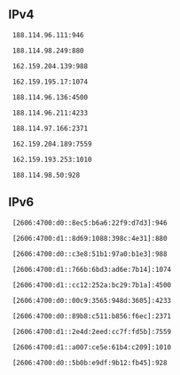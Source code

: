 ## IPv4
```
 188.114.96.111:946
```
```
 188.114.98.249:880
```
```
 162.159.204.139:988
```
```
 162.159.195.17:1074
```
```
 188.114.96.136:4500
```
```
 188.114.96.211:4233
```
```
 188.114.97.166:2371
```
```
 162.159.204.189:7559
```
```
 162.159.193.253:1010
```
```
 188.114.98.50:928
```

## IPv6
```
 [2606:4700:d0::8ec5:b6a6:22f9:d7d3]:946
```
```
 [2606:4700:d1::8d69:1088:398c:4e31]:880
```
```
 [2606:4700:d0::c3e8:51b1:97a0:b1e3]:988
```
```
 [2606:4700:d1::766b:6bd3:ad6e:7b14]:1074
```
```
 [2606:4700:d1::cc12:252a:bc29:7b1a]:4500
```
```
 [2606:4700:d0::00c9:3565:948d:3605]:4233
```
```
 [2606:4700:d0::89b8:c511:b856:f6ec]:2371
```
```
 [2606:4700:d1::2e4d:2eed:cc7f:fd5b]:7559
```
```
 [2606:4700:d1::a007:ce5e:61b4:c209]:1010
```
```
 [2606:4700:d0::5b0b:e9df:9b12:fb45]:928
```
